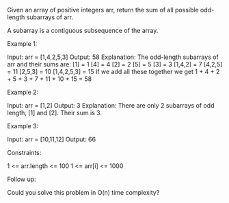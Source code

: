 Given an array of positive integers arr, return the sum of all possible
odd-length subarrays of arr.

A subarray is a contiguous subsequence of the array.


Example 1:


Input: arr = [1,4,2,5,3]
Output: 58
Explanation: The odd-length subarrays of arr and their sums are:
[1] = 1
[4] = 4
[2] = 2
[5] = 5
[3] = 3
[1,4,2] = 7
[4,2,5] = 11
[2,5,3] = 10
[1,4,2,5,3] = 15
If we add all these together we get 1 + 4 + 2 + 5 + 3 + 7 + 11 + 10 + 15 =
58

Example 2:


Input: arr = [1,2]
Output: 3
Explanation: There are only 2 subarrays of odd length, [1] and [2]. Their sum
is 3.

Example 3:


Input: arr = [10,11,12]
Output: 66



Constraints:


1 <= arr.length <= 100
1 <= arr[i] <= 1000



Follow up:

Could you solve this problem in O(n) time complexity?



